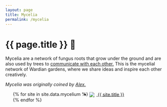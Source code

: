```yaml
---
layout: page
title: Mycelia
permalink: /mycelia
---
```


# {{ page.title }} 🍄

Mycelia are a network of fungus roots that grow under the ground and are also used by trees to [communicate with each other.](https://www.nationalforests.org/blog/underground-mycorrhizal-network#:~:text=Taken%20together%2C%20myecelium%20composes%20what's,mycelium%20that%20trees%20%E2%80%9Ccommunicate.%E2%80%9D) This is the mycelial network of Wardian gardens, where we share ideas and inspire each other creatively.

*Mycelia was originally coined by [Alex.](https://amfq-garden.notion.site/amfq-garden/a-digital-garden-1d5d54b03b644a5a9047814ea801abbd)*

<div id="mycelia">
    <ul class="list-x list-outline">
        {% for site in site.data.mycelium %}
            <li>
                <a class="internal-link" href="{{ site.link }}">
                    <img src="{{ site.img }}">
                    <span class="site-title">{{ site.title }}</span>
                </a>
            </li>
        {% endfor %}
    </ul>
</div>

<style>
    #mycelia img {
        max-width: 1.5rem;
        vertical-align: middle;
        box-shadow: none;
        padding-right: 0.4rem;
        border-radius: 0;
    }

    #mycelia ul.list-outline {
        display: grid;
        grid-template-columns: 1fr 1fr;
        height: auto;
    }

    #mycelia ul.list-outline li {
        width: auto;
    }

    #mycelia .site-title {
        vertical-align: bottom;
    }

    @media screen and (max-width: 600px) {
        #mycelia ul.list-outline {
            grid-template-columns: 1fr;
        }
    }

</style>
